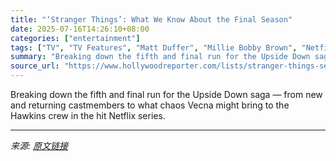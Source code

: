 ```yaml
---
title: "‘Stranger Things’: What We Know About the Final Season"
date: 2025-07-16T14:26:10+08:00
categories: ["entertainment"]
tags: ["TV", "TV Features", "Matt Duffer", "Millie Bobby Brown", "Netfix", "Ross Duffer", "stranger things", "The Duffer Brothers"]
summary: "Breaking down the fifth and final run for the Upside Down saga — from new and returning castmembers to what chaos Vecna might bring to the Hawkins crew in the hit Netflix series."
source_url: "https://www.hollywoodreporter.com/lists/stranger-things-season-5-casting-release-date-final-episodes/"
---
```


Breaking down the fifth and final run for the Upside Down saga — from new and returning castmembers to what chaos Vecna might bring to the Hawkins crew in the hit Netflix series.

---

*来源: [原文链接](https://www.hollywoodreporter.com/lists/stranger-things-season-5-casting-release-date-final-episodes/)*
